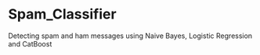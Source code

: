 # Spam_Classifier
Detecting spam and ham messages using Naive Bayes, Logistic Regression and CatBoost

